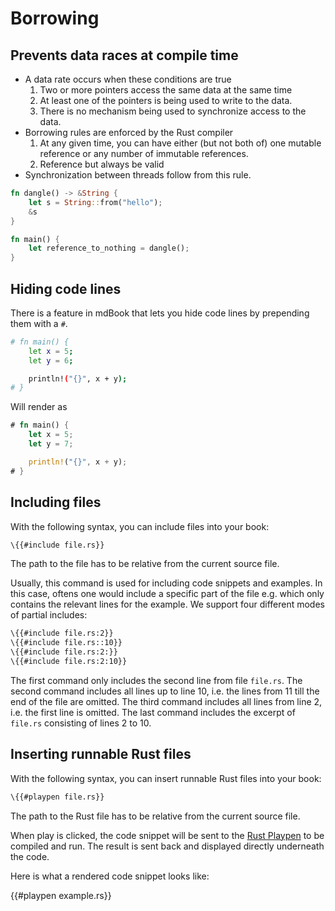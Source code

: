 # Borrowing
## Prevents data races at compile time

* A data rate occurs when these conditions are true
  1. Two or more pointers access the same data at the same time
  2. At least one of the pointers is being used to write to the data.
  3. There is no mechanism being used to synchronize access to the data.
* Borrowing rules are enforced by the Rust compiler
  1. At any given time, you can have either (but not both of) one mutable reference or any number of immutable references.
  2. Reference but always be valid
* Synchronization between threads follow from this rule.

```rust
fn dangle() -> &String {
    let s = String::from("hello");
    &s
}

fn main() {
    let reference_to_nothing = dangle();
}
```

## Hiding code lines

There is a feature in mdBook that lets you hide code lines by prepending them
with a `#`.

```bash
# fn main() {
    let x = 5;
    let y = 6;

    println!("{}", x + y);
# }
```

Will render as

```rust
# fn main() {
    let x = 5;
    let y = 7;

    println!("{}", x + y);
# }
```

## Including files

With the following syntax, you can include files into your book:

```hbs
\{{#include file.rs}}
```

The path to the file has to be relative from the current source file.

Usually, this command is used for including code snippets and examples. In this
case, oftens one would include a specific part of the file e.g. which only
contains the relevant lines for the example. We support four different modes of
partial includes:

```hbs
\{{#include file.rs:2}}
\{{#include file.rs::10}}
\{{#include file.rs:2:}}
\{{#include file.rs:2:10}}
```

The first command only includes the second line from file `file.rs`. The second
command includes all lines up to line 10, i.e. the lines from 11 till the end of
the file are omitted. The third command includes all lines from line 2, i.e. the
first line is omitted. The last command includes the excerpt of `file.rs`
consisting of lines 2 to 10.

## Inserting runnable Rust files

With the following syntax, you can insert runnable Rust files into your book:

```hbs
\{{#playpen file.rs}}
```

The path to the Rust file has to be relative from the current source file.

When play is clicked, the code snippet will be sent to the [Rust Playpen] to be
compiled and run. The result is sent back and displayed directly underneath the
code.

Here is what a rendered code snippet looks like:

{{#playpen example.rs}}

[Rust Playpen]: https://play.rust-lang.org/
